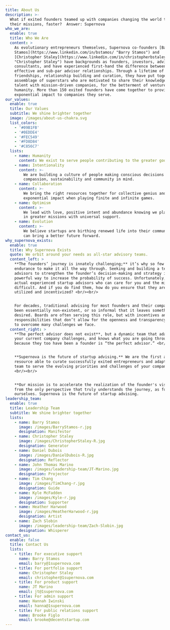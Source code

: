 ```yaml
---
title: About Us
description: >-
  What if exited founders teamed up with companies changing the world to achieve
  their missions, faster?  Answer: Supernova
who_we_are:
  enable: true
  title: Who We Are
  content: >
    As evolutionary entrepreneurs themselves, Supernova co-founders [Barry
    Stamos](https://www.linkedin.com/in/bstamos/ "Barry Stamos") and
    [Christopher Staley](https://www.linkedin.com/in/christopherbstaley/
    "Christopher Staley") have backgrounds as founders, investors, advisors, and
    consultants, and have experienced first-hand the difference between
    effective and sub-par advisor relationships. Through a lifetime of
    friendships, relationship building and curation, they have put together an
    assemblage of superstars who are motivated to share their knowledge and
    talent with mission-driven companies, for the betterment of venture
    humanity. More than 150 exited founders have come together to provide
    exponential impact to companies they serve.
our_values:
  enable: true
  title: Our Values
  subtitle: We shine brighter together
  image: /images/about-us-chakra.svg
  list_colors:
    - '#09B1FB'
    - '#0EDDE4'
    - '#FEC549'
    - '#FD8D84'
    - '#C856C7'
  lists:
    - name: Humanity
      content: We exist to serve people contributing to the greater good.
    - name: Intentionality
      content: >-
        We are building a culture of people making conscious decisions with
        compassion, sustainability and community in mind.
    - name: Collaboration
      content: >-
        We bring the right resources together for collective genius and
        exponential impact when playing finite and infinite games.
    - name: Optimism
      content: >-
        We lead with love, positive intent and abundance knowing we play a part
        in greater missions with universal support.
    - name: Evolution
      content: >-
        We believe startups are birthing renewed life into their communities and
        can bring a better future forward.
why_supernova_exists:
  enable: true
  title: Why Supernova Exists
  quote: We orbit around your needs as all-star advisory teams.
  content_left: >
    **The founders’ journey is innately challenging;** it’s why so few have the
    endurance to make it all the way through. Seeking and building a team of
    advisors to strengthen the founder’s decision-making and strategy is a
    powerful way to increase the probability of success. Unfortunately, finding
    actual experienced startup advisors who can care for you and the mission is
    difficult. And if you do find them, how do you ensure that they are properly
    utilized and incentivized? <br/><br/>


    For decades, traditional advising for most founders and their companies has
    been essentially non-existent, or so informal that it leaves something to be
    desired. Boards are often serving this role, but with incentives and
    responsibilities that don’t allow for the openness and transparency needed
    to overcome many challenges we face.
  content_right: >
    **The perfect advisor does not exist**, but a dynamic team that adapts to
    your current company challenges, and knows what you are going through
    because they too have been a founder is “the perfect advisor.” <br/><br/>


    **Supernova is the future of startup advising.** We are the first and only
    resource able to curate successfully exited entrepreneurs and adapt that
    team to serve the evolving priorities and challenges of your company.
    <br/><br/>


    **Our mission is to accelerate the realization of the founder's vision**
    from the only perspective that truly understands the journey, as founders
    ourselves. Supernova is the future of startup advising.
leadership_team:
  enable: true
  title: Leadership Team
  subtitle: We shine brighter together
  lists:
    - name: Barry Stamos
      image: /images/BarryStamos-r.jpg
      designation: Manifestor
    - name: Christopher Staley
      image: /images/ChristopherStaley-R.jpg
      designation: Generator
    - name: Daniel Dubois
      image: /images/DanielDubois-R.jpg
      designation: Reflector
    - name: John Thomas Marino
      image: /images/leadership-team/JT-Marino.jpg
      designation: Projector
    - name: Tim Chang
      image: /images/TimChang-r.jpg
      designation: Guide
    - name: Kyle McFadden
      image: /images/Kyle-r.jpg
      designation: Supporter
    - name: Heather Harwood
      image: /images/HeatherHarwood-r.jpg
      designation: Artist
    - name: Zach Slobin
      image: /images/leadership-team/Zach-Slobin.jpg
      designation: Whisperer
contact_us:
  enable: false
  title: Contact Us
  lists:
    - title: For executive support
      name: Barry Stamos
      email: barry@1supernova.com
    - title: For portfolio support
      name: Christopher Staley
      email: christopher@1supernova.com
    - title: For product support
      name: JT Marino
      email: jt@1supernova.com
    - title: For admin support
      name: Hannah Iwinski
      email: hanna@1supernova.com
    - title: For public relations support
      name: Brooke Figlo
      email: brooke@decentstartup.com
---
```


